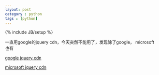```yaml
---
layout: post
category : python
tags : [python]
---
```

{% include JB/setup %}

一直用google的jquery cdn，今天突然不能用了，发现除了google， microsoft也有  

[google jquery cdn](https://developers.google.com/speed/libraries/devguide#jquery 'google jquery cdn')  

[microsoft jquery cdn](http://www.asp.net/ajaxlibrary/cdn.ashx#Using_jQuery_UI_from_the_CDN_19 'microsoft jquery cdn')
